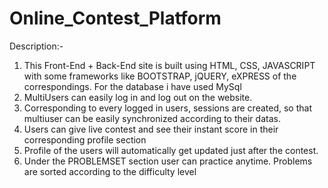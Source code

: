 # Online_Contest_Platform
Description:-
1) This Front-End + Back-End site is built using HTML, CSS, JAVASCRIPT with some frameworks like
   BOOTSTRAP, jQUERY, eXPRESS of the correspondings. For the database i have used MySql
2) MultiUsers can easily log in and log out on the website.
3) Corresponding to every logged in users, sessions are created, so that multiuser can be easily synchronized according to
   their datas.
4) Users can give live contest and see their instant score in their corresponding profile section
5) Profile of the users will automatically get updated just after the contest.
6) Under the PROBLEMSET section user can practice anytime. Problems are sorted according to the difficulty level
